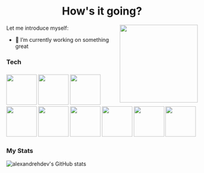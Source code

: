 <link rel="stylesheet" href="https://cdn.jsdelivr.net/gh/devicons/devicon@latest/devicon.min.css">
<h1 align="center">How's it going?</h1>


 
 
 
Let me introduce myself:   <img src="https://img.icons8.com/external-soft-fill-juicy-fish/344/external-developer-web-developer-soft-fill-soft-fill-juicy-fish-2.png" align="right" width="205">                                                  

- 🔭 I’m currently working on something great                           




 <h3>Tech<h3>
 <img src="https://img.icons8.com/color/344/javascript--v1.png" height="80"/>
 <img src="https://img.icons8.com/color/344/html-5--v1.png" height="80"/>
 <img src="https://img.icons8.com/color/344/css3.png" height="80"/>
 <img src="https://img.icons8.com/dusk/344/php-logo.png" height="80"/>
 <img src="https://img.icons8.com/fluency/344/laravel.png" height="80"/>
 <img src="https://img.icons8.com/color/344/python--v1.png" height="80"/>
 <img src="https://img.icons8.com/color/344/git.png" height="80"/>
 <img src="https://img.icons8.com/color/344/docker.png" height="80"/>
 <img src="https://img.icons8.com/office/344/database.png" height="80">


 
<h3>
 My Stats
</h3>

![alexandrehdev's GitHub stats](https://github-readme-stats.vercel.app/api?username=alexandrehdev&theme=great-gatsby&show_icons=true) 

<!-- ![Top Langs](https://github-readme-stats.vercel.app/api/top-langs/?username=alexandrehdev) -->



<!-- link para estudar -->
<!-- https://www.atlassian.com/br/git/tutorials/comparing-workflows/gitflow-workflow -->




 
 

 




                 



